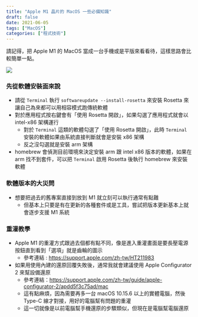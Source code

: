```yaml
---
title: "Apple M1 晶片的 MacOS 一些必備知識"
draft: false
date: 2021-06-05
tags: ["MacOS"]
categories: ["程式技術"]
---
```


請記得，把 Apple M1 的 MacOS 當成一台手機或是平版來看看待，這樣思路會比較簡單一點。

<!--more-->

![](https://www.apple.com/newsroom/images/product/mac/standard/Apple_new-m1-chip-graphic_11102020_big.jpg.large_2x.jpg)

### 先從軟體安裝面來說

* 請從 `Terminal` 執行 `softwareupdate --install-rosetta` 來安裝 Rosetta 來讓自己為來都可以用相容模式跑傳統軟體
* 對於應用程式按右鍵會有「使用 Rosetta 開啟」，如果勾選了應用程式就會以 intel-x86 架構運行
    * 對於 `Terminal` 這類的軟體勾選了「使用 Rosetta 開啟」，此時 `Terminal` 安裝的軟體如果由系統直接判斷就會是安裝 x86 架構
    * 反之沒勾選就是安裝 arm 架構
* homebrew 會偵測目前環境來決定安裝 arm 跟 intel x86 版本的軟體，如果在 arm 找不到套件，可以把 `Terminal` 啟用 Rosetta 後執行 homebrew 來安裝軟體

### 軟體版本的大災問

* 想要把過去的舊專案直接到放到 M1 就立刻可以執行通常有點難
    * 但基本上只要是有在更新的各種套件或是工具，嘗試把版本更新基本上就會逐步支援 M1 系統


### 重灌教學

* Apple M1 的重灌方式跟過去個都有點不同，像是進入重灌畫面是要長壓電源按鈕直到看到「選項」就是齒輪的圖示
    * 參考連結 : https://support.apple.com/zh-tw/HT211983
* 如果用使用內建的還原回覆失敗後，通常我就會建議使用 Apple Configurator 2 來幫設備還原
    * 參考連結：https://support.apple.com/zh-tw/guide/apple-configurator-2/apdd5f3c75ad/mac
    * 這有點麻煩，因為需要再多一台 macOS 10.15.6 以上的實體電腦，然後 Type-C 線才對接，用好的電腦幫有問題的重灌
    * 這一切就像是以前電腦幫手機還原的步驟類似，但現在是電腦幫電腦還原
    







